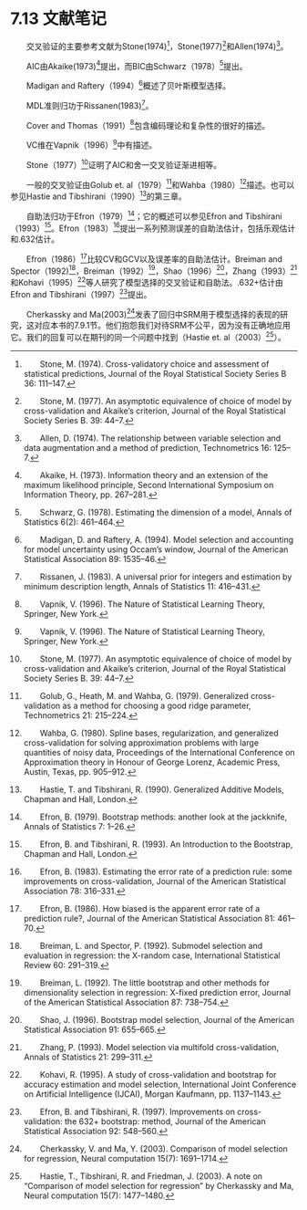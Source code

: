# 7.13 文献笔记

<style>p{text-indent:2em;2}</style>

交叉验证的主要参考文献为Stone(1974)[^1]，Stone(1977)[^2]和Allen(1974)[^3]。

AIC由Akaike(1973)[^4]提出，而BIC由Schwarz（1978）[^5]提出。

Madigan and Raftery（1994）[^6]概述了贝叶斯模型选择。

MDL准则归功于Rissanen(1983)[^7]。

Cover and Thomas（1991）[^8]包含编码理论和复杂性的很好的描述。

VC维在Vapnik（1996）[^8]中有描述。

Stone（1977）[^2]证明了AIC和舍一交叉验证渐进相等。

一般的交叉验证由Golub et. al（1979）[^10]和Wahba（1980）[^11]描述。也可以参见Hastie and Tibshirani（1990）[^12]的第三章。

自助法归功于Efron（1979）[^13]；它的概述可以参见Efron and Tibshirani（1993）[^14]。Efron（1983）[^15]提出一系列预测误差的自助法估计，包括乐观估计和.632估计。

Efron（1986）[^16]比较CV和GCV以及误差率的自助法估计。Breiman and Spector（1992)[^17]，Breiman（1992）[^18]，Shao（1996）[^19]，Zhang（1993）[^20]和Kohavi（1995）[^21]等人研究了模型选择的交叉验证和自助法。.632+估计由Efron and Tibshirani（1997）[^22]提出。

Cherkassky and Ma(2003)[^23]发表了回归中SRM用于模型选择的表现的研究，这对应本书的7.9.1节。他们抱怨我们对待SRM不公平，因为没有正确地应用它。我们的回复可以在期刊的同一个问题中找到（Hastie et. al（2003）[^24]）。

[^1]: Stone, M. (1974). Cross-validatory choice and assessment of statistical predictions, Journal of the Royal Statistical Society Series B 36: 111–147.
[^2]: Stone, M. (1977). An asymptotic equivalence of choice of model by cross-validation and Akaike’s criterion, Journal of the Royal Statistical Society Series B. 39: 44–7.
[^3]: Allen, D. (1974). The relationship between variable selection and data augmentation and a method of prediction, Technometrics 16: 125–7.
[^4]: Akaike, H. (1973). Information theory and an extension of the maximum likelihood principle, Second International Symposium on Information Theory, pp. 267–281.
[^5]: Schwarz, G. (1978). Estimating the dimension of a model, Annals of Statistics 6(2): 461–464.
[^6]: Madigan, D. and Raftery, A. (1994). Model selection and accounting for model uncertainty using Occam’s window, Journal of the American Statistical Association 89: 1535–46.
[^7]: Rissanen, J. (1983). A universal prior for integers and estimation by minimum description length, Annals of Statistics 11: 416–431.
[^8]: Vapnik, V. (1996). The Nature of Statistical Learning Theory, Springer, New York.
[^10]: Golub, G., Heath, M. and Wahba, G. (1979). Generalized cross-validation as a method for choosing a good ridge parameter, Technometrics 21: 215–224.
[^11]: Wahba, G. (1980). Spline bases, regularization, and generalized cross-validation for solving approximation problems with large quantities of noisy data, Proceedings of the International Conference on Approximation theory in Honour of George Lorenz, Academic Press, Austin, Texas, pp. 905–912.
[^12]: Hastie, T. and Tibshirani, R. (1990). Generalized Additive Models, Chapman and Hall, London.
[^13]: Efron, B. (1979). Bootstrap methods: another look at the jackknife, Annals of Statistics 7: 1–26.
[^14]: Efron, B. and Tibshirani, R. (1993). An Introduction to the Bootstrap, Chapman and Hall, London.
[^15]: Efron, B. (1983). Estimating the error rate of a prediction rule: some improvements on cross-validation, Journal of the American Statistical Association 78: 316–331.
[^16]: Efron, B. (1986). How biased is the apparent error rate of a prediction rule?, Journal of the American Statistical Association 81: 461–70.
[^17]: Breiman, L. and Spector, P. (1992). Submodel selection and evaluation in regression: the X-random case, International Statistical Review 60: 291–319.
[^18]: Breiman, L. (1992). The little bootstrap and other methods for dimensionality selection in regression: X-fixed prediction error, Journal of the American Statistical Association 87: 738–754.
[^19]: Shao, J. (1996). Bootstrap model selection, Journal of the American Statistical Association 91: 655–665.
[^20]: Zhang, P. (1993). Model selection via multifold cross-validation, Annals of Statistics 21: 299–311.
[^21]: Kohavi, R. (1995). A study of cross-validation and bootstrap for accuracy estimation and model selection, International Joint Conference
on Artificial Intelligence (IJCAI), Morgan Kaufmann, pp. 1137–1143.
[^22]: Efron, B. and Tibshirani, R. (1997). Improvements on cross-validation: the 632+ bootstrap: method, Journal of the American Statistical Association 92: 548–560.
[^23]: Cherkassky, V. and Ma, Y. (2003). Comparison of model selection for regression, Neural computation 15(7): 1691–1714.
[^24]: Hastie, T., Tibshirani, R. and Friedman, J. (2003). A note on “Comparison of model selection for regression” by Cherkassky and Ma, Neural computation 15(7): 1477–1480.
